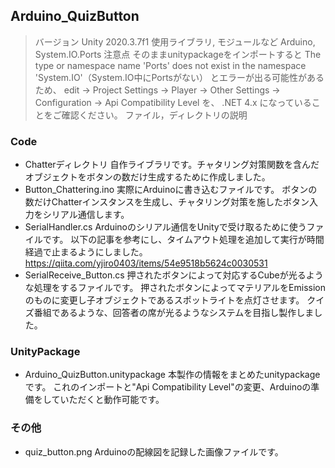 ## Arduino_QuizButton
> バージョン
Unity 2020.3.7f1
> 使用ライブラリ, モジュールなど
Arduino, System.IO.Ports
> 注意点
そのままunitypackageをインポートすると
The type or namespace name 'Ports' does not exist in the namespace 'System.IO'（System.IO中にPortsがない）
とエラーが出る可能性があるため、
edit -> Project Settings -> Player -> Other Settings -> Configuration -> Api Compatibility Level
を、 .NET 4.x
になっていることをご確認ください。
> ファイル，ディレクトリの説明
### Code
- Chatterディレクトリ
自作ライブラリです。チャタリング対策関数を含んだオブジェクトをボタンの数だけ生成するために作成しました。
- Button_Chattering.ino
実際にArduinoに書き込むファイルです。
ボタンの数だけChatterインスタンスを生成し、チャタリング対策を施したボタン入力をシリアル通信します。
- SerialHandler.cs
Arduinoのシリアル通信をUnityで受け取るために使うファイルです。
以下の記事を参考にし、タイムアウト処理を追加して実行が時間経過で止まるようにしました。
https://qiita.com/yjiro0403/items/54e9518b5624c0030531
- SerialReceive_Button.cs
押されたボタンによって対応するCubeが光るような処理をするファイルです。
押されたボタンによってマテリアルをEmissionのものに変更し子オブジェクトであるスポットライトを点灯させます。
クイズ番組であるような、回答者の席が光るようなシステムを目指し製作しました。

### UnityPackage
- Arduino_QuizButton.unitypackage
本製作の情報をまとめたunitypackageです。
これのインポートと"Api Compatibility Level"の変更、Arduinoの準備をしていただくと動作可能です。

### その他
- quiz_button.png
Arduinoの配線図を記録した画像ファイルです。